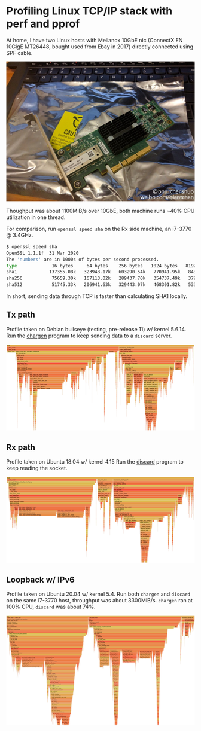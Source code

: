# Profiling Linux TCP/IP stack with perf and pprof

At home, I have two Linux hosts with Mellanox 10GbE nic (ConnectX EN 10GigE MT26448, bought used from Ebay in 2017)
directly connected using SPF cable.

![10gbe](img/10gbe.jpg)

Thoughput was about 1100MiB/s over 10GbE, both machine runs ~40% CPU utilization in one thread.

For comparison, run `openssl speed sha` on the Rx side machine, an i7-3770 @ 3.4GHz.

```bash
$ openssl speed sha
OpenSSL 1.1.1f  31 Mar 2020
The 'numbers' are in 1000s of bytes per second processed.
type             16 bytes     64 bytes    256 bytes   1024 bytes   8192 bytes  16384 bytes
sha1            137355.08k   323943.17k   603290.54k   770941.95k   843352.75k   849619.63k
sha256           75659.30k   167113.02k   289437.70k   354737.49k   379652.78k   381676.20k
sha512           51745.33k   206941.63k   329443.07k   468301.82k   533897.22k   539525.12k
```

In short, sending data through TCP is faster than calculating SHA1 locally.

## Tx path

Profile taken on Debian bullseye (testing, pre-release 11) w/ kernel 5.6.14.
Run the [chargen](https://github.com/chenshuo/recipes/blob/master/tpc/bin/chargen.cc) program
to keep sending data to a `discard` server.

[![chargen](img/profile-chargen.png)](img/profile-chargen.html)

## Rx path

Profile taken on Ubuntu 18.04 w/ kernel 4.15
Run the [discard](https://github.com/chenshuo/recipes/blob/master/tpc/bin/discard.cc) program
to keep reading the socket.

[![discard](img/profile-discard.png)](img/profile-discard.html)

## Loopback w/ IPv6

Profile taken on Ubuntu 20.04 w/ kernel 5.4.
Run both `chargen` and `discard` on the same i7-3770 host,
throughput was about 3300MiB/s.  `chargen` ran at 100% CPU, `discard` was about 74%.

[![discard](img/profile-loopback6.png)](img/profile-loopback6.html)
